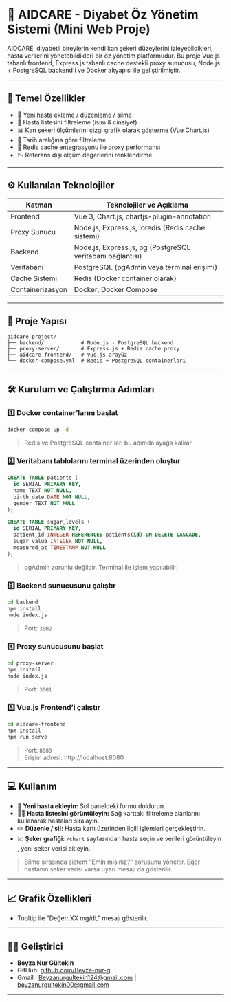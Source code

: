 # 🧬 AIDCARE - Diyabet Öz Yönetim Sistemi (Mini Web Proje)

AIDCARE, diyabetli bireylerin kendi kan şekeri düzeylerini izleyebildikleri, hasta verilerini yönetebildikleri bir öz yönetim platformudur. Bu proje Vue.js tabanlı frontend, Express.js tabanlı cache destekli proxy sunucusu, Node.js + PostgreSQL backend'i ve Docker altyapısı ile geliştirilmiştir.

---

## 🚀 Temel Özellikler

- 📝 Yeni hasta ekleme / düzenleme / silme
- 📃 Hasta listesini filtreleme (isim & cinsiyet)
- 📊 Kan şekeri ölçümlerini çizgi grafik olarak gösterme (Vue Chart.js)
- 📆 Tarih aralığına göre filtreleme
- 🔁 Redis cache entegrasyonu ile proxy performansı
- 📉 Referans dışı ölçüm değerlerini renklendirme

---

## ⚙️ Kullanılan Teknolojiler

| Katman           | Teknolojiler ve Açıklama                                |
|------------------|---------------------------------------------------------|
| Frontend         | Vue 3, Chart.js, chartjs-plugin-annotation              |
| Proxy Sunucu     | Node.js, Express.js, ioredis (Redis cache sistemi)      |
| Backend          | Node.js, Express.js, pg (PostgreSQL veritabanı bağlantısı) |
| Veritabanı       | PostgreSQL (pgAdmin veya terminal erişimi)              |
| Cache Sistemi    | Redis (Docker container olarak)                         |
| Containerizasyon | Docker, Docker Compose                                  |

---

## 🧱 Proje Yapısı

```
aidcare-project/
├── backend/            # Node.js - PostgreSQL backend
├── proxy-server/       # Express.js + Redis cache proxy
├── aidcare-frontend/   # Vue.js arayüz
└── docker-compose.yml  # Redis + PostgreSQL containerları
```

---

## 🛠️ Kurulum ve Çalıştırma Adımları

### 1️⃣ Docker container’larını başlat

```bash
docker-compose up -d
```

> Redis ve PostgreSQL container'ları bu adımda ayağa kalkar.

### 2️⃣ Veritabanı tablolarını terminal üzerinden oluştur

```sql
CREATE TABLE patients (
  id SERIAL PRIMARY KEY,
  name TEXT NOT NULL,
  birth_date DATE NOT NULL,
  gender TEXT NOT NULL
);

CREATE TABLE sugar_levels (
  id SERIAL PRIMARY KEY,
  patient_id INTEGER REFERENCES patients(id) ON DELETE CASCADE,
  sugar_value INTEGER NOT NULL,
  measured_at TIMESTAMP NOT NULL
);
```

> pgAdmin zorunlu değildir. Terminal ile işlem yapılabilir.

### 3️⃣ Backend sunucusunu çalıştır

```bash
cd backend
npm install
node index.js
```

> Port: `3002`

### 4️⃣ Proxy sunucusunu başlat

```bash
cd proxy-server
npm install
node index.js
```

> Port: `3001`

### 5️⃣ Vue.js Frontend’i çalıştır

```bash
cd aidcare-frontend
npm install
npm run serve
```

> Port: `8080`  
> Erişim adresi: http://localhost:8080

---

## 💻 Kullanım

- 🧾 **Yeni hasta ekleyin:** Sol paneldeki formu doldurun.
- 🧍‍♀️ **Hasta listesini görüntüleyin:** Sağ karttaki filtreleme alanlarını kullanarak hastaları sıralayın.
- ✏️ **Düzenle / sil:** Hasta kartı üzerinden ilgili işlemleri gerçekleştirin.
- 📈 **Şeker grafiği:** `/chart` sayfasından hasta seçin ve verileri görüntüleyin , yeni şeker verisi ekleyin.

> Silme sırasında sistem "Emin misiniz?" sorusunu yöneltir. Eğer hastanın şeker verisi varsa uyarı mesajı da gösterilir.

---

## 📈 Grafik Özellikleri

- Tooltip ile "Değer: XX mg/dL" mesajı gösterilir.

---

## 👩‍💻 Geliştirici

- **Beyza Nur Gültekin**  
- GitHub: [github.com/Beyza-nur-g](https://github.com/Beyza-nur-g)
- Gmail : Beyzanurgultekin124@gmail.com | beyzanurgultekin00@gmail.com

---



